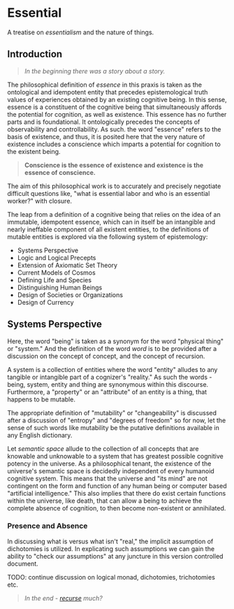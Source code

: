 # Essential
A treatise on *essentialism* and the nature of things. 

## Introduction
> *In the beginning there was a story about a story.*

The philosophical definition of *essence* in this praxis is taken as the ontological and idempotent entity that precedes epistemological truth values of experiences obtained by an existing cognitive being. In this sense, essence is a constituent of the cognitive being that simultaneously affords the potential for cognition, as well as existence. This essence has no further parts and is foundational. It ontologically precedes the concepts of observability and controllability. As such. the word "essence" refers to the basis of existence, and thus, it is posited here that the very nature of existence includes a conscience which imparts a potential for cognition to the existent being. 

> **Conscience is the essence of existence and existence is the essence of conscience.**

The aim of this philosophical work is to accurately and precisely negotiate difficult questions like, "what is essential labor and who is an essential worker?" with closure. 

The leap from a definition of a cognitive being that relies on the idea of an immutable, idempotent essence, which can in itself be an intangible and nearly ineffable component of all existent entities, to the definitions of mutable entities is explored via the following system of epistemology:

  - Systems Perspective
  - Logic and Logical Precepts
  - Extension of Axiomatic Set Theory
  - Current Models of Cosmos
  - Defining Life and Species
  - Distinguishing Human Beings
  - Design of Societies or Organizations
  - Design of Currency

## Systems Perspective
Here, the word "being" is taken as a synonym for the word "physical thing" or "system." And the definition of the word *word* is to be provided after a discussion on the concept of concept, and the concept of recursion.

A system is a collection of entities where the word "entity" alludes to any tangible or intangible part of a cognizer's "reality." As such the words - being, system, entity and thing are synonymous within this discourse. Furthermore, a "property" or an "attribute" of an entity is a thing, that happens to be mutable.

The appropriate definition of "mutability" or "changeability" is discussed after a discussion of "entropy" and "degrees of freedom" so for now, let the sense of such words like mutability be the putative definitions available in any English dictionary. 

Let *semantic space* allude to the collection of all concepts that are knowable and unknowable to a system that has greatest possible cognitive potency in the universe. As a philosophical tenant, the existence of the universe's semantic space is decidedly independent of every humanoid cognitive system. This means that the universe and "its mind" are not contingent on the form and function of any human being or computer based "artificial intelligence." This also implies that there do exist certain functions within the universe, like death, that can allow a being to achieve the complete absence of cognition, to then become non-existent or annihilated. 

### Presence and Absence
In discussing what is versus what isn't "real," the implicit assumption of dichotomies is utilized. In explicating such assumptions we can gain the ability to "check our assumptions" at any juncture in this version controlled document. 

TODO: continue discussion on logical monad, dichotomies, trichotomies etc. 

> *In the end - [recurse](https://en.wiktionary.org/wiki/recurse#Verb) much?*
